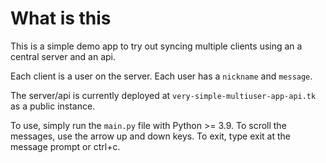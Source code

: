 # What is this

This is a simple demo app to try out syncing multiple clients using an a central server and an api.

Each client is a user on the server. Each user has a `nickname` and `message`.

The server/api is currently deployed at `very-simple-multiuser-app-api.tk` as a public instance.

To use, simply run the `main.py` file with Python >= 3.9. To scroll the messages, use the arrow up and down keys. To exit, type exit at the message prompt or ctrl+c.